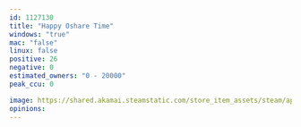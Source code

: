 ```yaml
---
id: 1127130
title: "Happy Oshare Time"
windows: "true"
mac: "false"
linux: false
positive: 26
negative: 0
estimated_owners: "0 - 20000"
peak_ccu: 0

image: https://shared.akamai.steamstatic.com/store_item_assets/steam/apps/1127130/header.jpg?t=1592355615
opinions:
---
```

